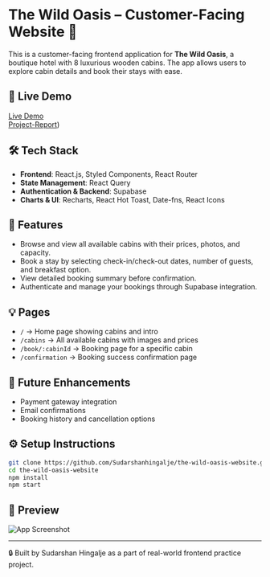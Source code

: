 # The Wild Oasis – Customer-Facing Website 🌴

This is a customer-facing frontend application for **The Wild Oasis**, a boutique hotel with 8 luxurious wooden cabins. The app allows users to explore cabin details and book their stays with ease.

## 🔗 Live Demo
[Live Demo](https://the-wild-oasis-website-three-mocha.vercel.app/) 
<br>
[Project-Report](https://github.com/user-attachments/files/21150047/The_Wild_Oasis_Customer_Website_Report.docx))



## 🛠 Tech Stack
- **Frontend**: React.js, Styled Components, React Router
- **State Management**: React Query
- **Authentication & Backend**: Supabase
- **Charts & UI**: Recharts, React Hot Toast, Date-fns, React Icons

## 📁 Features
- Browse and view all available cabins with their prices, photos, and capacity.
- Book a stay by selecting check-in/check-out dates, number of guests, and breakfast option.
- View detailed booking summary before confirmation.
- Authenticate and manage your bookings through Supabase integration.

## 💡 Pages
- `/` → Home page showing cabins and intro
- `/cabins` → All available cabins with images and prices
- `/book/:cabinId` → Booking page for a specific cabin
- `/confirmation` → Booking success confirmation page

## 🧩 Future Enhancements
- Payment gateway integration
- Email confirmations
- Booking history and cancellation options

## ⚙️ Setup Instructions
```bash
git clone https://github.com/Sudarshanhingalje/the-wild-oasis-website.git
cd the-wild-oasis-website
npm install
npm start
```

## 📸 Preview

![App Screenshot](https://github.com/Sudarshanhingalje/the-wild-oasis-website/raw/main/assets/images/hero.png)

---

🔒 Built by Sudarshan Hingalje as a part of real-world frontend practice project.
